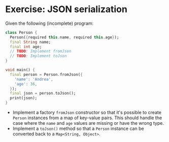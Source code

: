 # Exercise: JSON serialization

Given the following (incomplete) program:

```dart
class Person {
  Person({required this.name, required this.age});
  final String name;
  final int age;
  // TODO: Implement fromJson
  // TODO: Implement toJson
}

void main() {
  final person = Person.fromJson({
    'name': 'Andrea',
    'age': 36,
  });
  final json = person.toJson();
  print(json);
}
```

- Implement a factory `fromJson` constructor so that it's possible to create `Person` instances from a map of key-value pairs. This should handle the case where the `name` and `age` values are missing or have the wrong type.
- Implement a `toJson()` method so that a `Person` instance can be converted back to a `Map<String, Object>`.
